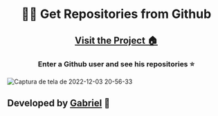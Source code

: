 <h1 align="center">🧑‍💻 Get Repositories from Github </h1>

<h2 align="center"> <a href="https://gabriel4g.github.io/get-repositories-from-github">Visit the Project 🏠</a> </h2>

<h3 align="center">Enter a Github user and see his repositories ⭐</h3>

![Captura de tela de 2022-12-03 20-56-33](https://user-images.githubusercontent.com/92071360/205470303-6d299718-71df-409f-aab0-ffc7f7a326f1.png)

<h2>Developed by <a href="https://instagram.com/gabrielbarrozs">Gabriel</a> 🚀</h2>
